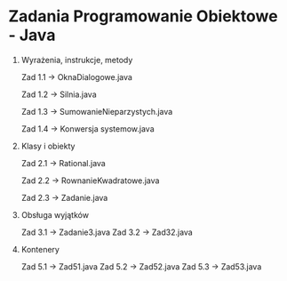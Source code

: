 # Zadania Programowanie Obiektowe - Java
1. Wyrażenia, instrukcje, metody

    Zad 1.1 -> OknaDialogowe.java

    Zad 1.2 -> Silnia.java

    Zad 1.3 -> SumowanieNieparzystych.java

    Zad 1.4 -> Konwersja systemow.java

2. Klasy i obiekty
   
    Zad 2.1 -> Rational.java

    Zad 2.2 -> RownanieKwadratowe.java

    Zad 2.3 -> Zadanie.java

3. Obsługa wyjątków

    Zad 3.1 -> Zadanie3.java
    Zad 3.2 -> Zad32.java

5. Kontenery

    Zad 5.1 -> Zad51.java
    Zad 5.2 -> Zad52.java
    Zad 5.3 -> Zad53.java
